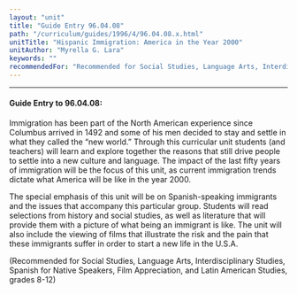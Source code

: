 ```yaml
---
layout: "unit"
title: "Guide Entry 96.04.08"
path: "/curriculum/guides/1996/4/96.04.08.x.html"
unitTitle: "Hispanic Immigration: America in the Year 2000"
unitAuthor: "Myrella G. Lara"
keywords: ""
recommendedFor: "Recommended for Social Studies, Language Arts, Interdisciplinary Studies, Spanish for Native Speakers, Film Appreciation, and Latin American Studies, grades 8-12"
---
```

<body>
<hr/>
<h4>
Guide Entry to 96.04.08:
</h4>
Immigration has been part of the North American experience since Columbus arrived in 1492 and some of his men decided to stay and settle in what they called the “new world.” Through this curricular unit students (and teachers) will learn and explore together the reasons that still drive people to settle into a new culture and language. The impact of the last fifty years of immigration will be the focus of this unit, as current immigration trends dictate what America will be like in the year 2000.
<p>
The special emphasis of this unit will be on Spanish-speaking immigrants and the issues that accompany this particular group. Students will read selections from history and social studies, as well as literature that will provide them with a picture of what being an immigrant is like. The unit will also include the viewing of films that illustrate the risk and the pain that these immigrants suffer in order to start a new life in the U.S.A.
</p>
<p>
(Recommended for Social Studies, Language Arts, Interdisciplinary Studies, Spanish for Native Speakers, Film Appreciation, and Latin American Studies, grades 8-12)
</p>
</body>